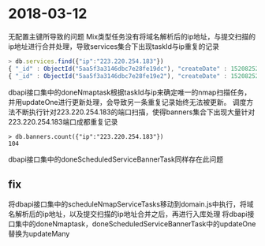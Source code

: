 # 2018-03-12
无配置主键所导致的问题
Mix类型任务没有将域名解析后的ip地址，与提交扫描的ip地址进行合并处理，导致services集合下出现taskId与ip重复的记录
```js
> db.services.find({"ip":"223.220.254.183"})
{ "_id" : ObjectId("5aa5f3a3146dbc7e28fe19dc"), "createDate" : 1520825251164, "done" : true, "ip" : "223.220.254.183", "taskId" : "45a76530-25a5-11e8-843e-a7a60dfa96d7", "scannedDate" : 1520838088475, "tcp" : [ 80, 10001 ] }
{ "_id" : ObjectId("5aa5f3a3146dbc7e28fe19e2"), "createDate" : 1520825251164, "done" : false, "ip" : "223.220.254.183", "taskId" : "45a76530-25a5-11e8-843e-a7a60dfa96d7" }
```

dbapi接口集中的doneNmaptask根据taskId与ip来确定唯一的nmap扫描任务，并用updateOne进行更新处理，会导致另一条重复记录始终无法被更新。
调度方法不断执行针对223.220.254.183的端口扫描，使得banners集合下出现大量针对223.220.254.183端口成都重复记录
```
> db.banners.count({"ip":"223.220.254.183"})
104
```
dbapi接口集中的doneScheduledServiceBannerTask同样存在此问题

## fix
将dbapi接口集中的scheduleNmapServiceTasks移动到domain.js中执行，将域名解析后的ip地址，以及提交扫描的ip地址合并之后，再进行入库处理
将dbapi接口集中的doneNmaptask，doneScheduledServiceBannerTask中的updateOne替换为updateMany
